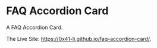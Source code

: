 # FAQ Accordion Card
A FAQ Accordion Card.

The Live Site: https://0x41-li.github.io/faq-accordion-card/.
